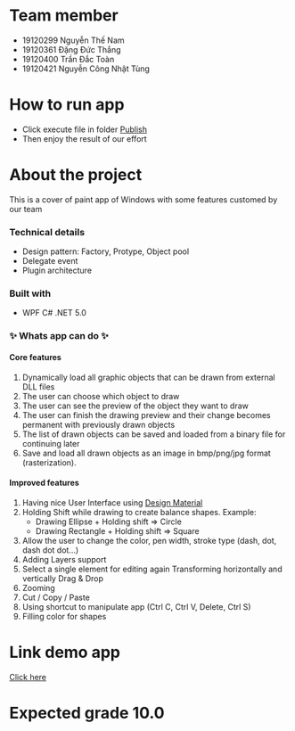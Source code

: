 # Team member
- 19120299 Nguyễn Thế Nam
- 19120361 Đặng Đức Thắng
- 19120400 Trần Đắc Toàn
- 19120421 Nguyễn Công Nhật Tùng 

# How to run app
- Click execute file in folder [Publish]()
- Then enjoy the result of our effort

# About the project
This is a cover of paint app of Windows with some features customed by our team 

### Technical details
- Design pattern: Factory, Protype, Object pool
- Delegate event
- Plugin architecture

### Built with
- WPF C# .NET 5.0

### ✨ Whats app can do ✨
#### Core features
1. Dynamically load all graphic objects that can be drawn from external DLL files
2. The user can choose which object to draw
3. The user can see the preview of the object they want to draw
4. The user can finish the drawing preview and their change becomes permanent with previously drawn objects
5. The list of drawn objects can be saved and loaded from a binary file for continuing later
6. Save and load all drawn objects as an image in bmp/png/jpg format (rasterization).

#### Improved features
1. Having nice User Interface using [Design Material](http://materialdesigninxaml.net/)
2. Holding Shift while drawing to create balance shapes. 
    Example:
    + Drawing Ellipse + Holding shift  => Circle
    + Drawing Rectangle + Holding shift => Square
3. Allow the user to change the color, pen width, stroke type (dash, dot, dash dot dot...)
5. Adding Layers support
6. Select a single element for editing again
    Transforming horizontally and vertically
    Drag & Drop
7. Zooming
8. Cut / Copy / Paste
9. Using shortcut to manipulate app (Ctrl C, Ctrl V, Delete, Ctrl S)
10. Filling color for shapes

# Link demo app
[Click here](https://www.youtube.com/watch?v=WZIALw4pGvo&feature=youtu.be)

# Expected grade 10.0






